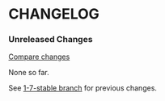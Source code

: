 # CHANGELOG

### Unreleased Changes

[Compare changes](https://github.com/codevise/pageflow-progress-navigation-bar/compare/1-7-stable...master)

None so far.

See
[1-7-stable branch](https://github.com/codevise/pageflow-progress-navigation-bar/blob/1-7-stable/CHANGELOG.md)
for previous changes.
